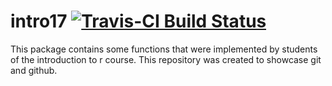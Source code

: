# intro17 [![Travis-CI Build Status](https://travis-ci.org/wiep/intro17.svg?branch=master)](https://travis-ci.org/wiep/introToR17)

This package contains some functions that were implemented by students of the introduction to r course. This repository was created to showcase git and github.

